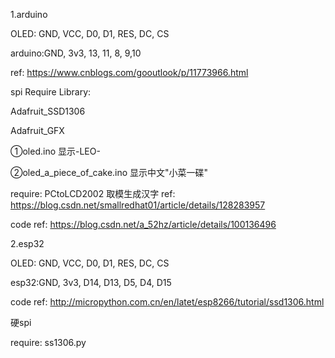 1.arduino

OLED: GND, VCC, D0, D1, RES, DC, CS

arduino:GND, 3v3, 13, 11, 8, 9,10

ref: https://www.cnblogs.com/gooutlook/p/11773966.html

spi Require Library:

Adafruit_SSD1306

Adafruit_GFX

①oled.ino 显示-LEO-

②oled_a_piece_of_cake.ino 显示中文"小菜一碟"

require: PCtoLCD2002 取模生成汉字 ref: https://blog.csdn.net/smallredhat01/article/details/128283957

code ref: https://blog.csdn.net/a_52hz/article/details/100136496

2.esp32

OLED: GND, VCC, D0, D1, RES, DC, CS

esp32:GND, 3v3, D14, D13, D5, D4, D15

code ref: http://micropython.com.cn/en/latet/esp8266/tutorial/ssd1306.html

硬spi

require: ss1306.py

